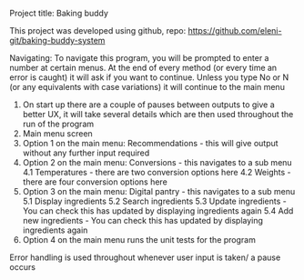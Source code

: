 Project title: Baking buddy

This project was developed using github, repo: https://github.com/eleni-git/baking-buddy-system

Navigating:
To navigate this program, you will be prompted to enter a number at certain menus. At the end of every method (or every time an error is caught) it will ask if you want to continue. Unless you type No or N (or any equivalents with case variations)
it will continue to the main menu

1. On start up there are a couple of pauses between outputs to give a better UX, it will take several details which are then used throughout the run of the program
2. Main menu screen
3. Option 1 on the main menu: Recommendations - this will give output without any further input required
4. Option 2 on the main menu: Conversions - this navigates to a sub menu
   4.1 Temperatures - there are two conversion options here
   4.2 Weights - there are four conversion options here
5. Option 3 on the main menu: Digital pantry - this navigates to a sub menu 
   5.1 Display ingredients
   5.2 Search ingredients
   5.3 Update ingredients - You can check this has updated by displaying ingredients again
   5.4 Add new ingredients - You can check this has updated by displaying ingredients again
6. Option 4 on the main menu runs the unit tests for the program

Error handling is used throughout whenever user input is taken/ a pause occurs
   
